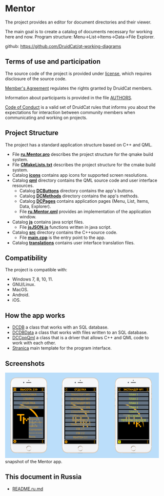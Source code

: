 ﻿# Mentor 

The project provides an editor for document directories and their viewer.

The main goal is to create a catalog of documents necessary for working here and now.
Program structure: Menu->List->Items->Data->File Explorer.

github:
https://github.com/DruidCat/qt-working-diagrams

## Terms of use and participation

The source code of the project is provided under [license](LICENSE.GPLv3.md),
which requires disclosure of the source code.

[Member's Agreement](CONTRIBUTING.md) regulates the rights granted by DruidCat members.

Information about participants is provided in the file [AUTHORS](AUTHORS.md).

[Code of Conduct](CODE_OF_CONDUCT.md) is a valid set of DruidCat rules that informs you about the
expectations for interaction between community members when communicating and working on projects.

## Project Structure

The project has a standard application structure based on C++ and QML.

* File **[ru.Mentor.pro](ru.Mentor.pro)**
        describes the project structure for the qmake build system.
* File **[CMakeLists.txt](CMakeLists.txt)**
        describes the project structure for the cmake build system.
* Catalog **[icons](icons)** contains app icons for supported screen resolutions.
* Catalog **[qml](qml)** directory contains the QML source code and user interface resources.
	* Catalog **[DCButtons](qml/DCButtons)** directory contains the app's buttons.
	* Catalog **[DCMethods](qml/DCMethods)** directory contains the app's methods.
	* Catalog **[DCPages](qml/DCPages)** contains application pages (Menu, List, Items, Data, Explorer).
	* File **[ru.Mentor.qml](qml/ru.Mentor.qml)**
                provides an implementation of the application window.
* Catalog **[js](js)** contains java script files.
	* File **[jsJSON.js](js/jsJSON.js)**
                functions written in java script.
* Catalog **[src](src)** directory contains the C++source code.
    * File **[main.cpp](src/main.cpp)** is the entry point to the app.
* Catalog **[translations](translations)** contains user interface translation files.

## Compatibility

The project is compatible with:

* Windows 7, 8, 10, 11.
* GNU/Linux.
* MacOS.
* Android.
* iOS.

## How the app works

- [DCDB](src/dcdb.h) a class that works with an SQL database.
- [DCDBData](src/dcdbdata.h) a class that works with files written to an SQL database.
- [DCCppQml](src/cppqml.h) a class that is a driver that allows C++ and QML code to work with each other.
- [Stranica](qml/DCPages/Stranica.qml) main template for the program interface.

## Screenshots

![screenshots](screenshots/ru.Mentor.png)
	snapshot of the Mentor app.

## This document in Russia 

- [README.ru.md](README.ru.md)
